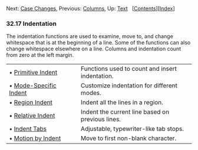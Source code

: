 

Next: [Case Changes](Case-Changes.html), Previous: [Columns](Columns.html), Up: [Text](Text.html)   \[[Contents](index.html#SEC_Contents "Table of contents")]\[[Index](Index.html "Index")]

### 32.17 Indentation

The indentation functions are used to examine, move to, and change whitespace that is at the beginning of a line. Some of the functions can also change whitespace elsewhere on a line. Columns and indentation count from zero at the left margin.

|                                                         |    |                                                  |
| :------------------------------------------------------ | -- | :----------------------------------------------- |
| • [Primitive Indent](Primitive-Indent.html)             |    | Functions used to count and insert indentation.  |
| • [Mode-Specific Indent](Mode_002dSpecific-Indent.html) |    | Customize indentation for different modes.       |
| • [Region Indent](Region-Indent.html)                   |    | Indent all the lines in a region.                |
| • [Relative Indent](Relative-Indent.html)               |    | Indent the current line based on previous lines. |
| • [Indent Tabs](Indent-Tabs.html)                       |    | Adjustable, typewriter-like tab stops.           |
| • [Motion by Indent](Motion-by-Indent.html)             |    | Move to first non-blank character.               |
